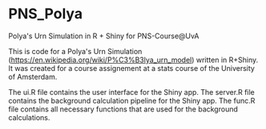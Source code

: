 # PNS_Polya
Polya's Urn Simulation in R + Shiny for PNS-Course@UvA 

This is code for a Polya's Urn Simulation (https://en.wikipedia.org/wiki/P%C3%B3lya_urn_model) written in R+Shiny.
It was created for a course assignement at a stats course of the University of Amsterdam.  

The ui.R file contains the user interface for the Shiny app.
The server.R file contains the background calculation pipeline for the Shiny app.
The func.R file contains all necessary functions that are used for the background calculations.
